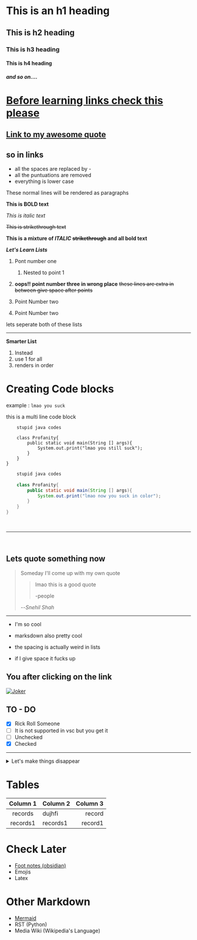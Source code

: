 # This is an h1 heading

## This is h2 heading

### This is h3 heading

#### This is h4 heading

#####  and so on....

# [Before learning links check this please](https://www.youtube.com/watch?v=dQw4w9WgXcQ)


## [Link to my awesome quote](#lets-quote-something-now)

## so in links
- all the spaces are replaced by - 
- all the puntuations are removed
- everything is lower case

These normal lines will be rendered as paragraphs

**This is BOLD text**

*This is italic text*

~~This is strikethrough text~~

**This is a mixture of *ITALIC* ~~strikethrough~~ and all bold text**

***Let's Learn Lists***
1. Pont number one
    1. Nested to point 1
3. **oops!! point number three in wrong place**
~~these lines are extra in between give space after points~~
2. Point Number two

2. Point Number two

lets seperate both of these lists

---

**Smarter List**
1. Instead
1. use 1 for all
1. renders in order


# Creating Code blocks

example : `lmao you suck`

this is a multi line code block

```
    stupid java codes
    
    class Profanity{
        public static void main(String [] args){
            System.out.print("lmao you still suck");
        }
    }  
}

```

```java
    stupid java codes
    
    class Profanity{
        public static void main(String [] args){
            System.out.print("lmao now you suck in color");
        }
    }  
}

```
<br>

---

<br>

## Lets quote something now

> Someday I'll come up with my own quote
>> lmao this is a good quote
>>
>> -people
>
> --*Snehil Shah*

---

- I'm so cool
- marksdown also pretty cool
- the spacing is actually weird in lists

- if I give space it fucks up

## You after clicking on the link

[![Joker](img/joker-img.png)](https://www.youtube.com/watch?v=dQw4w9WgXcQ)


## TO - DO

- [x] Rick Roll Someone
- [ ] It is not supported in vsc but you get it
- [ ] Unchecked
- [x] Checked

---

<details>
    <summary>Let's make things disappear</summary>
    
        now I'm here

</details>


# Tables

| Column 1 | Column 2 | Column 3 | 
|:------:|:------|------:|
|records|dujhfi|record| 
|records1|records1|record1| 

# Check Later 

- [Foot notes (obsidian)](https://www.youtube.com/channel/UCfhSB16X9MXhzSFe_H7XbHg)
- Emojis
- Latex

# Other Markdown
- [Mermaid](https://www.youtube.com/channel/UCfhSB16X9MXhzSFe_H7XbHg)
- RST (Python)
- Media Wiki (Wikipedia's Language)
